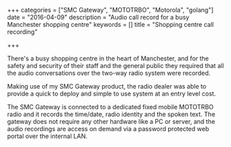 +++
categories = ["SMC Gateway", "MOTOTRBO", "Motorola", "golang"]
date = "2016-04-09"
description = "Audio call record for a busy Manchester shopping centre"
keywords = []
title = "Shopping centre call recording"

+++

There's a busy shopping centre in the heart of Manchester, and for the safety and security of their staff and the
general public they required that all the audio conversations over the two-way radio system were recorded.
<!--more-->

Making use of my SMC Gateway product, the radio dealer was able to provide a quick to deploy and simple to use system
at an entry level cost.

The SMC Gateway is connected to a dedicated fixed mobile MOTOTRBO radio and it records the time/date, radio identity and
the spoken text. The gateway does not require any other hardware like a PC or server, and the audio recordings
are access on demand via a password protected web portal over the internal LAN.
